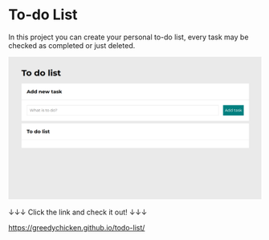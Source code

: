 # To-do List

In this project you can create your personal to-do list, every task may be checked as completed or just deleted.

![to-do list layout](https://github.com/greedyChicken/todo-list/blob/main/images/todo_screen.png)

↓↓↓ Click the link and check it out! ↓↓↓

https://greedychicken.github.io/todo-list/
